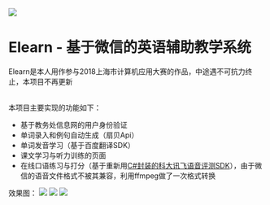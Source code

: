 ![](https://raw.github.com/South-Walker/Elearn/master/doc/logo.jpg)

Elearn - 基于微信的英语辅助教学系统
=========================

Elearn是本人用作参与2018上海市计算机应用大赛的作品，中途遇不可抗力终止，本项目不再更新<br><br>

本项目主要实现的功能如下：
* 基于教务处信息网的用户身份验证
* 单词录入和例句自动生成（扇贝Api）
* 单词发音学习（基于百度翻译SDK）
* 课文学习与听力训练的页面
* 在线口语练习与打分（基于重新用[C#封装的科大讯飞语音评测SDK](https://github.com/South-Walker/iFLYTEK_demo)），由于微信的语音文件格式不被其兼容，利用ffmpeg做了一次格式转换

效果图：
![](https://raw.github.com/South-Walker/Elearn/master/doc/NextWord.png)
![](https://raw.github.com/South-Walker/Elearn/master/doc/Speak.png)
![](https://raw.github.com/South-Walker/Elearn/master/doc/OralEnglish.png)